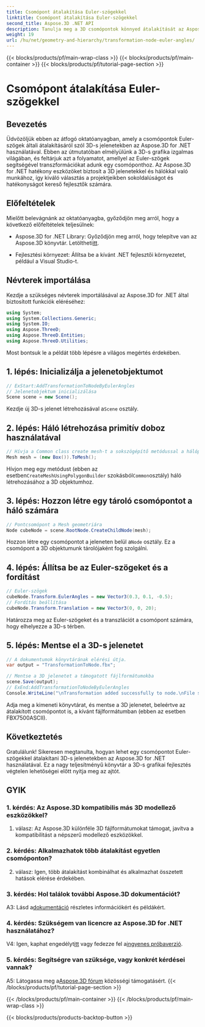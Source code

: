```yaml
---
title: Csomópont átalakítása Euler-szögekkel
linktitle: Csomópont átalakítása Euler-szögekkel
second_title: Aspose.3D .NET API
description: Tanulja meg a 3D csomópontok könnyed átalakítását az Aspose.3D for .NET segítségével. Kövesse lépésről lépésre útmutatónkat, hogy lenyűgöző eredményeket érjen el projektjei során.
weight: 19
url: /hu/net/geometry-and-hierarchy/transformation-node-euler-angles/
---
```


{{< blocks/products/pf/main-wrap-class >}}
{{< blocks/products/pf/main-container >}}
{{< blocks/products/pf/tutorial-page-section >}}

# Csomópont átalakítása Euler-szögekkel

## Bevezetés

Üdvözöljük ebben az átfogó oktatóanyagban, amely a csomópontok Euler-szögek általi átalakításáról szól 3D-s jelenetekben az Aspose.3D for .NET használatával. Ebben az útmutatóban elmélyülünk a 3D-s grafika izgalmas világában, és feltárjuk azt a folyamatot, amellyel az Euler-szögek segítségével transzformációkat adunk egy csomóponthoz. Az Aspose.3D for .NET hatékony eszközöket biztosít a 3D jelenetekkel és hálókkal való munkához, így kiváló választás a projektjeikben sokoldalúságot és hatékonyságot kereső fejlesztők számára.

## Előfeltételek

Mielőtt belevágnánk az oktatóanyagba, győződjön meg arról, hogy a következő előfeltételek teljesülnek:

-  Aspose.3D for .NET Library: Győződjön meg arról, hogy telepítve van az Aspose.3D könyvtár. Letöltheti[itt](https://releases.aspose.com/3d/net/).

- Fejlesztési környezet: Állítsa be a kívánt .NET fejlesztői környezetet, például a Visual Studio-t.

## Névterek importálása

Kezdje a szükséges névterek importálásával az Aspose.3D for .NET által biztosított funkciók eléréséhez:

```csharp
using System;
using System.Collections.Generic;
using System.IO;
using Aspose.ThreeD;
using Aspose.ThreeD.Entities;
using Aspose.ThreeD.Utilities;
```

Most bontsuk le a példát több lépésre a világos megértés érdekében.

## 1. lépés: Inicializálja a jelenetobjektumot

```csharp
// ExStart:AddTransformationToNodeByEulerAngles
// Jelenetobjektum inicializálása
Scene scene = new Scene();
```

 Kezdje új 3D-s jelenet létrehozásával a`Scene` osztály.


## 2. lépés: Háló létrehozása primitív doboz használatával

```csharp
// Hívja a Common class create mesh-t a sokszögépítő metódussal a hálópéldány beállításához
Mesh mesh = (new Box()).ToMesh();
```

 Hívjon meg egy metódust (ebben az esetben`CreateMeshUsingPolygonBuilder` szokásból`Common`osztály) háló létrehozásához a 3D objektumhoz.

## 3. lépés: Hozzon létre egy tároló csomópontot a háló számára

```csharp
// Pontcsomópont a Mesh geometriára
Node cubeNode = scene.RootNode.CreateChildNode(mesh);
```

 Hozzon létre egy csomópontot a jeleneten belül a`Node` osztály. Ez a csomópont a 3D objektumunk tárolójaként fog szolgálni.

## 4. lépés: Állítsa be az Euler-szögeket és a fordítást

```csharp
// Euler-szögek
cubeNode.Transform.EulerAngles = new Vector3(0.3, 0.1, -0.5);            
// Fordítás beállítása
cubeNode.Transform.Translation = new Vector3(0, 0, 20);
```

Határozza meg az Euler-szögeket és a transzlációt a csomópont számára, hogy elhelyezze a 3D-s térben.

## 5. lépés: Mentse el a 3D-s jelenetet

```csharp
// A dokumentumok könyvtárának elérési útja.
var output = "TransformationToNode.fbx";

// Mentse a 3D jelenetet a támogatott fájlformátumokba
scene.Save(output);
// ExEnd:AddTransformationToNodeByEulerAngles
Console.WriteLine("\nTransformation added successfully to node.\nFile saved at " + output);
```

Adja meg a kimeneti könyvtárat, és mentse a 3D jelenetet, beleértve az átalakított csomópontot is, a kívánt fájlformátumban (ebben az esetben FBX7500ASCII).

## Következtetés

Gratulálunk! Sikeresen megtanulta, hogyan lehet egy csomópontot Euler-szögekkel átalakítani 3D-s jelenetekben az Aspose.3D for .NET használatával. Ez a nagy teljesítményű könyvtár a 3D-s grafikai fejlesztés végtelen lehetőségei előtt nyitja meg az ajtót.

## GYIK

### 1. kérdés: Az Aspose.3D kompatibilis más 3D modellező eszközökkel?

1. válasz: Az Aspose.3D különféle 3D fájlformátumokat támogat, javítva a kompatibilitást a népszerű modellező eszközökkel.

### 2. kérdés: Alkalmazhatok több átalakítást egyetlen csomóponton?

2. válasz: Igen, több átalakítást kombinálhat és alkalmazhat összetett hatások elérése érdekében.

### 3. kérdés: Hol találok további Aspose.3D dokumentációt?

 A3: Lásd a[dokumentáció](https://reference.aspose.com/3d/net/) részletes információkért és példákért.

### 4. kérdés: Szükségem van licencre az Aspose.3D for .NET használatához?

 V4: Igen, kaphat engedélyt[itt](https://purchase.aspose.com/buy) vagy fedezze fel a[ingyenes próbaverzió](https://releases.aspose.com/).

### 5. kérdés: Segítségre van szüksége, vagy konkrét kérdései vannak?

 A5: Látogassa meg a[Aspose.3D fórum](https://forum.aspose.com/c/3d/18) közösségi támogatásért.
{{< /blocks/products/pf/tutorial-page-section >}}

{{< /blocks/products/pf/main-container >}}
{{< /blocks/products/pf/main-wrap-class >}}

{{< blocks/products/products-backtop-button >}}
